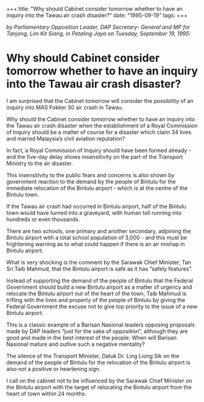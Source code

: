 +++ 
title: "Why should Cabinet consider tomorrow whether to have an inquiry into the Tawau air crash disaster?"
date: "1995-09-19"
tags:
+++

_by Parliamentary Opposition Leader, DAP Secretary- General and MP for Tanjong, Lim Kit Siang, in Petaling Jaya on Tuesday, September 19, 1995:_

# Why should Cabinet consider tomorrow whether to have an inquiry into the Tawau air crash disaster?

I am surprised that the Cabinet tomorrow will consider the possibility of an inquiry into MAS Fokker 50 air crash in Tawau.</u>

Why should the Cabinet consider tomorrow whether to have an inquiry into the Tawau air crash disaster when the establishment of a Royal Commission of Inquiry should be a matter of course for a disaster which claim 34 lives and marred Malaysia’s civil aviation reputation?

In fact, a Royal Commission of Inquiry should have been formed already - and the five-day delay shows insensitivity on the part of the Transport Ministry to the air disaster.

This insensitivity to the public fears and concerns is also shown by government reaction to the demand by the people of Bintulu for the immediate relocation of the Bintulu airport - which is at the centre of the Bintulu town.

If the Tawau air crash had occurred in Bintulu airport, half of the Bintulu town would have turned into a graveyard, with human toll running into hundreds or even thousands.

There are two schools, one primary and another secondary, adjoining the Bintulu airport with a total school population of 3,000 - and this must be frightening warning as to what could happen if there is an air mishap in Bintulu airport.

What is very shocking is the comment by the Sarawak Chief Minister, Tan Sri Taib Mahmud, that the Bintulu airport is safe as it has “safely features”.

Instead of supporting the demand of the people of Bintulu that the Federal Government should build a new Bintulu airport as a matter of urgency and relocate the Bintulu airport out of the heart of the town, Taib Mahmud is trifling with the lives and property of the people of Bintulu by giving the Federal Government the excuse not to give top priority to the issue of a new Bintulu airport.

This is a classic example of a Barisan Nasional leaders opposing proposals made by DAP leaders “just for the sake of opposition”, although they are good and made in the best interest of the people. When will Barisan Nasional mature and outlive such a negative mentality?

The silence of the Transport Minister, Datuk Dr. Ling Liong Sik on the demand of the people of Bintulu for the relocation of the Bintulu airport is also not a positive or heartening sign.

I call on the cabinet not to be influenced by the Sarawak Chief Minister on the Bintulu airport with the target of relocating the Bintulu airport from the heart of town within 24 months. 
